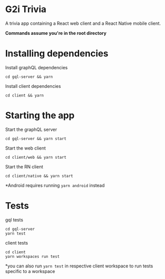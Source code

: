 # G2i Trivia
A trivia app containing a React web client and a React Native mobile client.

**Commands assume you're in the root directory**

# Installing dependencies

Install graphQL dependencies
```
cd gql-server && yarn
```

Install client dependencies
```
cd client && yarn
```

# Starting the app
Start the graphQL server
```
cd gql-server && yarn start
```

Start the web client
```
cd client/web && yarn start
```

Start the RN client
```
cd client/native && yarn start
```
*Android requires running `yarn android` instead

# Tests

gql tests
```
cd gql-server
yarn test
```

client tests
```
cd client
yarn workspaces run test
```
*you can also run `yarn test` in respective client workspace to run tests specific to a workspace
